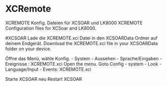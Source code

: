 # XCRemote
XCREMOTE Konfig. Dateien für XCSOAR und LK8000
XCREMOTE Configuration files for XCSoar and LK8000.

#XCSOAR
Lade die XCREMOTE.xci Datei in den XCSOARData Ordner auf deinem Endgerät.
Download the XCREMOTE.xci file in your XCSOARData folder on your device.

Öffne das Menü, wähle Konfig. - System - Aussehen - Sprache/Eingaben - Ereignisse :  XCREMOTE.xci
Open the menu. Goto Config - system - Look - Language/Input - Events: XCREMOTE.xci

Starte XCSOAR neu
Restart XCSOAR

